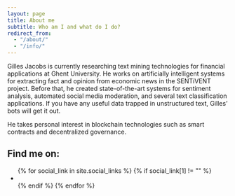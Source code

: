```yaml
---
layout: page
title: About me
subtitle: Who am I and what do I do?
redirect_from:
  - "/about/"
  - "/info/"
---
```

Gilles Jacobs is currently researching text mining technologies for financial applications at Ghent University. He works on artificially intelligent systems for extracting fact and opinion from economic news in the SENTiVENT project. Before that, he created state-of-the-art systems for sentiment analysis, automated social media moderation, and several text classification applications. If you have any useful data trapped in unstructured text, Gilles’ bots will get it out.

He takes personal interest in blockchain technologies such as smart contracts and decentralized governance.

## Find me on:
<ul class="social-network-links">
  {% for social_link in site.social_links %}
    {% if social_link[1] != "" %}
      <li><a href="{{ social_link[1] }}" title="{{ social_link[0] }}">
        <i class="fa fa-{{ social_link[0] }}" aria-hidden="true"></i>
      </a></li>
    {% endif %}
  {% endfor %}
</ul>
